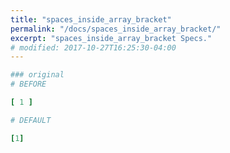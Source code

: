 ```yaml
---
title: "spaces_inside_array_bracket"
permalink: "/docs/spaces_inside_array_bracket/"
excerpt: "spaces_inside_array_bracket Specs."
# modified: 2017-10-27T16:25:30-04:00
---
```

```ruby
### original
# BEFORE

[ 1 ]

```
```ruby
# DEFAULT

[1]
```
